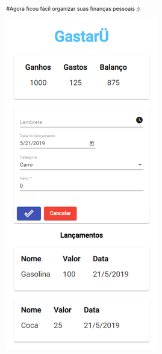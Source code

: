 #Agora ficou fácil organizar suas finanças pessoais ;)

![alt text](https://raw.githubusercontent.com/arthur-es/gastaru/master/src/assets/media/print.png)
